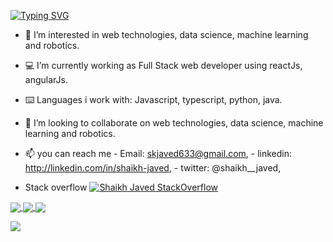 
[![Typing SVG](https://readme-typing-svg.herokuapp.com/?lines=Greetings,+I+am+Shaikh+Javed;Feel+Free+to+Explore&center=true&vCenter=true&width=1200&height=100&size=50&color=fcf2b6&background=040940)](https://git.io/typing-svg)
     
- 👀 I’m interested in web technologies, data science, machine learning and robotics.
- 💻 I’m currently working as Full Stack web developer using reactJs, angularJs.
- ⌨️ Languages i work with:
     Javascript, typescript, python, java.
- 💞️ I’m looking to collaborate on web technologies, data science, machine learning and robotics.
- 📫 you can reach me
                    - Email: skjaved633@gmail.com,
                    - linkedin: http://linkedin.com/in/shaikh-javed,
                    - twitter: @shaikh__javed,



- Stack overflow [![Shaikh Javed StackOverflow](https://stackoverflow-badge.herokuapp.com/api/StackOverflowBadge/19238586)](https://stackoverflow.com/users/19238586/shaikh-javed)

<a href="https://github.com/shaikhjavedofficial/github-readme-stats">
  <img align="center" src="https://github-readme-stats.vercel.app/api?username=shaikhjavedofficial&count_private=true&show_icons=true&theme=tokyonight" />
</a>
<a href="https://github.com/shaikhjavedofficial/github-readme-stats">
  <img align="center" src="https://github-readme-stats.vercel.app/api/top-langs/?username=shaikhjavedofficial&langs_count=20" />
</a>

<a>
<img align="center" src="https://spotify-github-profile.vercel.app/api/view.svg?uid=gds2de9w7uesboqft4bqe86te&redirect=true][https://spotify-github-profile.vercel.app/api/view.svg?uid=gds2de9w7uesboqft4bqe86te&cover_image=true&theme=default&bar_color=170068&bar_color_cover=false"/>
</a>



![](https://komarev.com/ghpvc/?username=shaikhjavedofficial)


<!---
shaikhjavedofficial/shaikhjavedofficial is a ✨ special ✨ repository because its `README.md` (this file) appears on your GitHub profile.
You can click the Preview link to take a look at your changes.
--->
